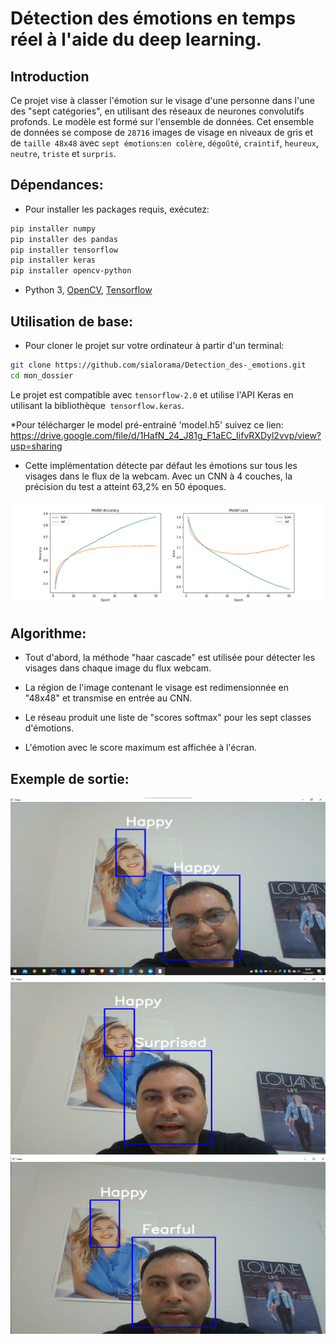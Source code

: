 # Détection des émotions en temps réel à l'aide du deep learning.

## Introduction

Ce projet vise à classer l'émotion sur le visage d'une personne dans l'une des "sept catégories", en utilisant des réseaux de neurones convolutifs profonds.
Le modèle est formé sur l'ensemble de données. Cet ensemble de données se compose de ```28716``` images de visage en niveaux de gris et de ```taille 48x48``` avec ```sept émotions```:```en colère```, ```dégoûté```, ```craintif```, ```heureux```, ```neutre```, ```triste``` et ```surpris```.

## Dépendances:

* Pour installer les packages requis, exécutez:
```bash
pip installer numpy
pip installer des pandas
pip installer tensorflow
pip installer keras
pip installer opencv-python
```
* Python 3, [OpenCV](https://opencv.org/), [Tensorflow](https://www.tensorflow.org/)


## Utilisation de base:

* Pour cloner le projet sur votre ordinateur à partir d'un terminal:
```bash
git clone https://github.com/sialorama/Detection_des-_emotions.git
cd mon_dossier
```

Le projet est compatible avec `tensorflow-2.0` et utilise l'API Keras en utilisant la bibliothèque` tensorflow.keras`.

*Pour télécharger le model pré-entrainé 'model.h5' suivez ce lien:
https://drive.google.com/file/d/1HafN_24_J81g_F1aEC_IifvRXDyl2vvp/view?usp=sharing


* Cette implémentation détecte par défaut les émotions sur tous les visages dans le flux de la webcam. Avec un CNN à 4 couches, la précision du test a atteint 63,2% en 50 époques.

![Accuracy plot](plot.png)


## Algorithme:

* Tout d'abord, la méthode "haar cascade" est utilisée pour détecter les visages dans chaque image du flux webcam.

* La région de l'image contenant le visage est redimensionnée en "48x48" et transmise en entrée au CNN.

* Le réseau produit une liste de "scores softmax" pour les sept classes d'émotions.

* L'émotion avec le score maximum est affichée à l'écran.

## Exemple de sortie:

![happy](images/happy.png)
![surprised](images/surprised.png)
![fearful](images/fearful.png)
